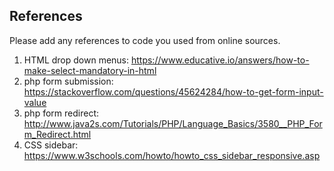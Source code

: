 ## References

<p> Please add any references to code you used from online sources. </p>

1. HTML drop down menus: https://www.educative.io/answers/how-to-make-select-mandatory-in-html
2. php form submission: https://stackoverflow.com/questions/45624284/how-to-get-form-input-value
3. php form redirect: http://www.java2s.com/Tutorials/PHP/Language_Basics/3580__PHP_Form_Redirect.html
4. CSS sidebar: https://www.w3schools.com/howto/howto_css_sidebar_responsive.asp